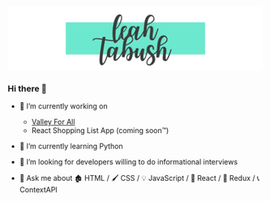 ![Header](https://raw.githubusercontent.com/leahfern/leahfern/main/Copy%20of%20Black%20and%20Yellow%20Typographic%20Art%20%26%20Design%20Logo.svg "Header")

### Hi there 👋
- 🌳  I’m currently working on
  - [Valley For All](https://www.valleyforall.org)
  - React Shopping List App (coming soon™️)

- 🌱  I’m currently learning Python

- 🤔  I’m looking for developers willing to do informational interviews

- 💬  Ask me about 🏚️  HTML / 🖌️  CSS / 💡  JavaScript / 🏡  React / 🔌  Redux / 📞  ContextAPI

<!--
**leahfern/leahfern** is a ✨ _special_ ✨ repository because its `README.md` (this file) appears on your GitHub profile.

Here are some ideas to get you started:

- 🔭 I’m currently working on ...
- 🌱 I’m currently learning ...
- 👯 I’m looking to collaborate on ...
- 🤔 I’m looking for help with ...
- 💬 Ask me about ...
- 📫 How to reach me: ...
- 😄 Pronouns: ...
- ⚡ Fun fact: ...
-->
